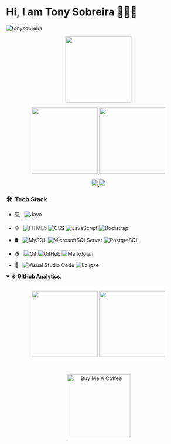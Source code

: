 # Hi, I am Tony Sobreira 👩🏽‍💻
<p align="left">
  <img src="https://komarev.com/ghpvc/?username=tonysobreira&label=Profile%20views&color=0e75b6&style=flat" alt="tonysobreira" />
</p>

<p align="center">
  <img height="180em" src="https://github-readme-streak-stats.herokuapp.com/?user=tonysobreira&theme=dracula" />
</p>

<p align="center">
  <a href="https://github.com/tonysobreira">
    <img height="180em" src="https://github-readme-stats.vercel.app/api?username=tonysobreira&show_icons=true&theme=dracula&include_all_commits=true&count_private=true" />
    <img height="180em" src="https://github-readme-stats.vercel.app/api/top-langs/?username=tonysobreira&layout=compact&langs_count=16&theme=dracula" />
  </a>
</p>

<p align="center">
  <a href="https://www.linkedin.com/in/tonysobreira" target="_blank">
    <img src="https://img.shields.io/badge/-LinkedIn-%230077B5?style=for-the-badge&logo=linkedin&logoColor=white" target="_blank">
  </a>
  <a href="https://instagram.com/tonysobreira" target="_blank">
    <img src="https://img.shields.io/badge/-Instagram-%23E4405F?style=for-the-badge&logo=instagram&logoColor=white" target="_blank">
  </a>
</p>

<h3> 🛠 &nbsp;Tech Stack</h3>

- 💻 &nbsp;
![Java](https://img.shields.io/badge/-Java-333333?style=flat&logo=Java&logoColor=007396)

- 🌐 &nbsp;
![HTML5](https://img.shields.io/badge/-HTML5-333333?style=flat&logo=HTML5)
![CSS](https://img.shields.io/badge/-CSS-333333?style=flat&logo=CSS3&logoColor=1572B6)
![JavaScript](https://img.shields.io/badge/-JavaScript-333333?style=flat&logo=javascript)
![Bootstrap](https://img.shields.io/badge/-Bootstrap-333333?style=flat&logo=bootstrap&logoColor=563D7C)

- 🛢 &nbsp;
![MySQL](https://img.shields.io/badge/-MySQL-333333?style=flat&logo=mysql)
![MicrosoftSQLServer](https://img.shields.io/badge/-MicrosoftSQLServer-333333?style=flat&logo=MicrosoftSQLServer)
![PostgreSQL](https://img.shields.io/badge/-PostgreSQL-333333?style=flat&logo=PostgreSQL)

- ⚙️ &nbsp;
![Git](https://img.shields.io/badge/-Git-333333?style=flat&logo=git)
![GitHub](https://img.shields.io/badge/-GitHub-333333?style=flat&logo=github)
![Markdown](https://img.shields.io/badge/-Markdown-333333?style=flat&logo=markdown)

- 🔧 &nbsp;
![Visual Studio
Code](https://img.shields.io/badge/-Visual%20Studio%20Code-333333?style=flat&logo=visual-studio-code&logoColor=007ACC)
![Eclipse](https://img.shields.io/badge/-Eclipse-333333?style=flat&logo=eclipse-ide&logoColor=2C2255)





<details open>
    <summary>⚙ <b>GitHub Analytics</b>: </summary>
    <br>
    <p align="center">
        <img height="180em" src="https://github-readme-stats-eight-theta.vercel.app/api?username=tonysobreira&show_icons=true&theme=tokyonight&include_all_commits=true&count_private=true"/>
        <img height="180em" src="https://github-readme-stats-eight-theta.vercel.app/api/top-langs/?username=tonysobreira&layout=compact&langs_count=8&theme=tokyonight&include_all_commits=true&count_private=true"/>
    </p>
</details>

<br>

<p align="center">
    <a href="https://www.buymeacoffee.com/tonysobreira" target="_blank">
        <img src="https://az743702.vo.msecnd.net/cdn/kofi3.png?v=a" alt="Buy Me A Coffee" width="173em">
    </a>
</p>
